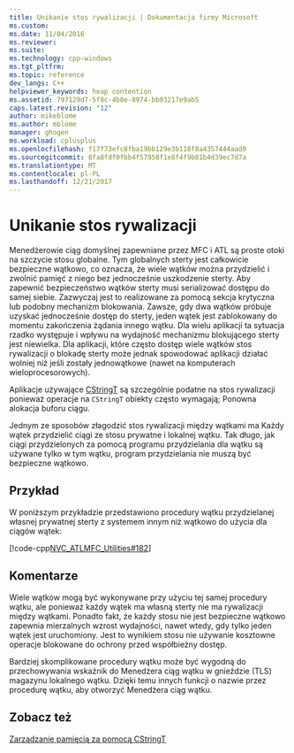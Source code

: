 ```yaml
---
title: Unikanie stos rywalizacji | Dokumentacja firmy Microsoft
ms.custom: 
ms.date: 11/04/2016
ms.reviewer: 
ms.suite: 
ms.technology: cpp-windows
ms.tgt_pltfrm: 
ms.topic: reference
dev_langs: C++
helpviewer_keywords: heap contention
ms.assetid: 797129d7-5f8c-4b0e-8974-bb93217e9ab5
caps.latest.revision: "12"
author: mikeblome
ms.author: mblome
manager: ghogen
ms.workload: cplusplus
ms.openlocfilehash: f17f73efc8fba19bb129e3b118f8a4357444aad0
ms.sourcegitcommit: 8fa8fdf0fbb4f57950f1e8f4f9b81b4d39ec7d7a
ms.translationtype: MT
ms.contentlocale: pl-PL
ms.lasthandoff: 12/21/2017
---
```

# <a name="avoidance-of-heap-contention"></a>Unikanie stos rywalizacji
Menedżerowie ciąg domyślnej zapewniane przez MFC i ATL są proste otoki na szczycie stosu globalne. Tym globalnych sterty jest całkowicie bezpieczne wątkowo, co oznacza, że wiele wątków można przydzielić i zwolnić pamięć z niego bez jednocześnie uszkodzenie sterty. Aby zapewnić bezpieczeństwo wątków sterty musi serializować dostępu do samej siebie. Zazwyczaj jest to realizowane za pomocą sekcja krytyczna lub podobny mechanizm blokowania. Zawsze, gdy dwa wątków próbuje uzyskać jednocześnie dostęp do sterty, jeden wątek jest zablokowany do momentu zakończenia żądania innego wątku. Dla wielu aplikacji ta sytuacja rzadko występuje i wpływu na wydajność mechanizmu blokującego sterty jest niewielka. Dla aplikacji, które często dostęp wiele wątków stos rywalizacji o blokadę sterty może jednak spowodować aplikacji działać wolniej niż jeśli zostały jednowątkowe (nawet na komputerach wieloprocesorowych).  
  
 Aplikacje używające [CStringT](../atl-mfc-shared/reference/cstringt-class.md) są szczególnie podatne na stos rywalizacji ponieważ operacje na `CStringT` obiekty często wymagają; Ponowna alokacja buforu ciągu.  
  
 Jednym ze sposobów złagodzić stos rywalizacji między wątkami ma Każdy wątek przydzielić ciągi ze stosu prywatne i lokalnej wątku. Tak długo, jak ciągi przydzielonych za pomocą programu przydzielania dla wątku są używane tylko w tym wątku, program przydzielania nie muszą być bezpieczne wątkowo.  
  
## <a name="example"></a>Przykład  
 W poniższym przykładzie przedstawiono procedury wątku przydzielanej własnej prywatnej sterty z systemem innym niż wątkowo do użycia dla ciągów wątek:  
  
 [!code-cpp[NVC_ATLMFC_Utilities#182](../atl-mfc-shared/codesnippet/cpp/avoidance-of-heap-contention_1.cpp)]  
  
## <a name="comments"></a>Komentarze  
 Wiele wątków mogą być wykonywane przy użyciu tej samej procedury wątku, ale ponieważ każdy wątek ma własną sterty nie ma rywalizacji między wątkami. Ponadto fakt, że każdy stosu nie jest bezpieczne wątkowo zapewnia mierzalnych wzrost wydajności, nawet wtedy, gdy tylko jeden wątek jest uruchomiony. Jest to wynikiem stosu nie używanie kosztowne operacje blokowane do ochrony przed współbieżny dostęp.  
  
 Bardziej skomplikowane procedury wątku może być wygodną do przechowywania wskaźnik do Menedżera ciąg wątku w gnieździe (TLS) magazynu lokalnego wątku. Dzięki temu innych funkcji o nazwie przez procedurę wątku, aby otworzyć Menedżera ciąg wątku.  
  
## <a name="see-also"></a>Zobacz też  
 [Zarządzanie pamięcią za pomocą CStringT](../atl-mfc-shared/memory-management-with-cstringt.md)

